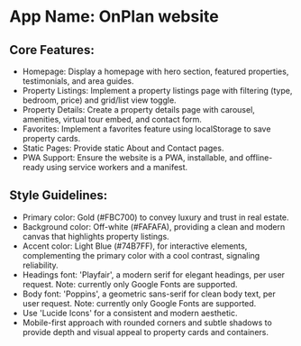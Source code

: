# **App Name**: OnPlan website

## Core Features:

- Homepage: Display a homepage with hero section, featured properties, testimonials, and area guides.
- Property Listings: Implement a property listings page with filtering (type, bedroom, price) and grid/list view toggle.
- Property Details: Create a property details page with carousel, amenities, virtual tour embed, and contact form.
- Favorites: Implement a favorites feature using localStorage to save property cards.
- Static Pages: Provide static About and Contact pages.
- PWA Support: Ensure the website is a PWA, installable, and offline-ready using service workers and a manifest.

## Style Guidelines:

- Primary color: Gold (#FBC700) to convey luxury and trust in real estate.
- Background color: Off-white (#FAFAFA), providing a clean and modern canvas that highlights property listings.
- Accent color: Light Blue (#74B7FF), for interactive elements, complementing the primary color with a cool contrast, signaling reliability.
- Headings font: 'Playfair', a modern serif for elegant headings, per user request. Note: currently only Google Fonts are supported.
- Body font: 'Poppins', a geometric sans-serif for clean body text, per user request. Note: currently only Google Fonts are supported.
- Use 'Lucide Icons' for a consistent and modern aesthetic.
- Mobile-first approach with rounded corners and subtle shadows to provide depth and visual appeal to property cards and containers.
